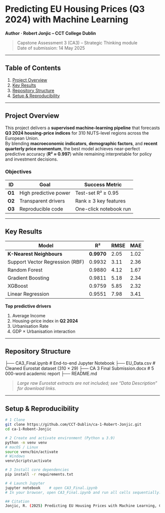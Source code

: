 # Predicting EU Housing Prices (Q3 2024) with Machine Learning
**Author · Robert Jonjic – CCT College Dublin**

> Capstone Assessment 3 (CA3) – Strategic Thinking module  
> Date of submission: 14 May 2025  

---

## Table of Contents

1. [Project Overview](#project-overview)  
2. [Key Results](#key-results)  
3. [Repository Structure](#repository-structure)  
4. [Setup & Reproducibility](#setup--reproducibility)

---

## Project Overview

This project delivers a **supervised machine-learning pipeline** that forecasts **Q3 2024 housing-price indices** for 310 NUTS-level regions across the European Union.  
By blending **macroeconomic indicators**, **demographic factors**, and **recent quarterly price momentum**, the best model achieves near-perfect predictive accuracy (**R² ≈ 0.997**) while remaining interpretable for policy and investment decisions.

### Objectives

| ID | Goal | Success Metric |
|----|------|----------------|
| **O1** | High predictive power | Test-set R² ≥ 0.95 |
| **O2** | Transparent drivers | Rank ≥ 3 key features |
| **O3** | Reproducible code | One-click notebook run |

---

## Key Results

| Model | R² | RMSE | MAE |
|-------|----|------|-----|
| **K-Nearest Neighbours** | **0.9970** | 2.05 | 1.02 |
| Support Vector Regression (RBF) | 0.9932 | 3.11 | 2.36 |
| Random Forest | 0.9880 | 4.12 | 1.67 |
| Gradient Boosting | 0.9811 | 5.18 | 2.34 |
| XGBoost | 0.9759 | 5.85 | 2.32 |
| Linear Regression | 0.9551 | 7.98 | 3.41 |

**Top predictive drivers**

1. Average Income  
2. Housing-price index in **Q2 2024**  
3. Urbanisation Rate  
4. GDP × Urbanisation interaction  

---

## Repository Structure

├── CA3_Final.ipynb # End-to-end Jupyter Notebook
├── EU_Data.csv # Cleaned Eurostat dataset (310 × 29)
├── CA 3 Final Submission.docx # 5 000-word academic report
├── README.md

> *Large raw Eurostat extracts are not included; see “Data Description” for download links.*

---

## Setup & Reproducibility

```bash
# 1 Clone
git clone https://github.com/CCT-Dublin/ca-1-Robert-Jonjic.git
cd ca-1-Robent-Jonjic

# 2 Create and activate environment (Python ≥ 3.9)
python -m venv venv
# macOS / Linux
source venv/bin/activate
# Windows
venv\Scripts\activate

# 3 Install core dependencies
pip install -r requirements.txt

# 4 Launch Jupyter
jupyter notebook    # open CA3_Final.ipynb
# In your browser, open CA3_Final.ipynb and run all cells sequentially.

## Citation
Jonjic, R. (2025) Predicting EU Housing Prices with Machine Learning, CCT College Dublin, Capstone Project.